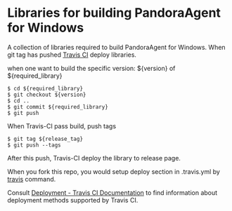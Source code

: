 Libraries for building PandoraAgent for Windows
===============================================

A collection of libraries required to build PandoraAgent for Windows.
When git tag has pushed [Travis CI](http://travis-ci.org) deploy libraries.

when one want to build the specific version: ${version} of ${required_library}

```
$ cd ${required_library}
$ git checkout ${version}
$ cd ..
$ git commit ${required_library}
$ git push
```

When Travis-CI pass build, push tags

```
$ git tag ${release_tag}
$ git push --tags
```

After this push, Travis-CI deploy the library to release page.

When you fork this repo, you would setup deploy section in .travis.yml
by [travis](https://github.com/travis-ci/travis.rb) command.

Consult [Deployment - Travis CI Documentation](http://docs.travis-ci.com/user/deployment/)
to find information about deployment methods supported by Travis CI.

